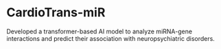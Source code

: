 # CardioTrans-miR
Developed a transformer-based AI model to analyze miRNA-gene  interactions and predict their association with neuropsychiatric  disorders.
